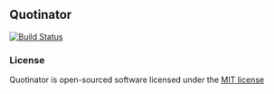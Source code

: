 ## Quotinator
[![Build Status](https://travis-ci.org/Quotinator/Quotinator.svg?branch=master)](https://travis-ci.org/Quotinator/Quotinator)


### License

Quotinator is open-sourced software licensed under the [MIT license](http://opensource.org/licenses/MIT)
